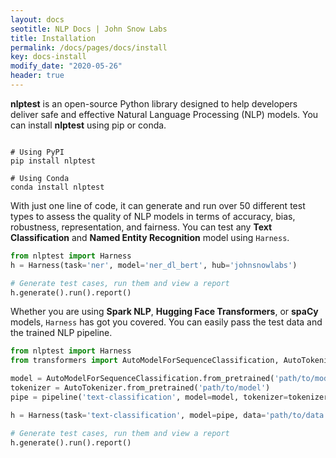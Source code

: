 ```yaml
---
layout: docs
seotitle: NLP Docs | John Snow Labs
title: Installation
permalink: /docs/pages/docs/install
key: docs-install
modify_date: "2020-05-26"
header: true
---
```


<div class="main-docs" markdown="1"><div class="h3-box" markdown="1">

**nlptest** is an open-source Python library designed to help developers deliver safe and effective Natural Language Processing (NLP) models.
You can install **nlptest** using pip or conda.

```shell 

# Using PyPI
pip install nlptest

# Using Conda
conda install nlptest
```

With just one line of code, it can generate and run over 50 different test types to assess the quality of NLP models in terms of accuracy, bias, robustness, representation, and fairness.
You can test any **Text Classification** and **Named Entity Recognition** model using ``Harness``.

```python
from nlptest import Harness
h = Harness(task='ner', model='ner_dl_bert', hub='johnsnowlabs')

# Generate test cases, run them and view a report
h.generate().run().report()
```

Whether you are using **Spark NLP**, **Hugging Face Transformers**, or **spaCy** models, ``Harness`` has got you covered.
You can easily pass the test data and the trained NLP pipeline.
```python
from nlptest import Harness
from transformers import AutoModelForSequenceClassification, AutoTokenizer, pipeline

model = AutoModelForSequenceClassification.from_pretrained('path/to/model')
tokenizer = AutoTokenizer.from_pretrained('path/to/model')
pipe = pipeline('text-classification', model=model, tokenizer=tokenizer)

h = Harness(task='text-classification', model=pipe, data='path/to/data.csv')

# Generate test cases, run them and view a report
h.generate().run().report()
```

</div></div>